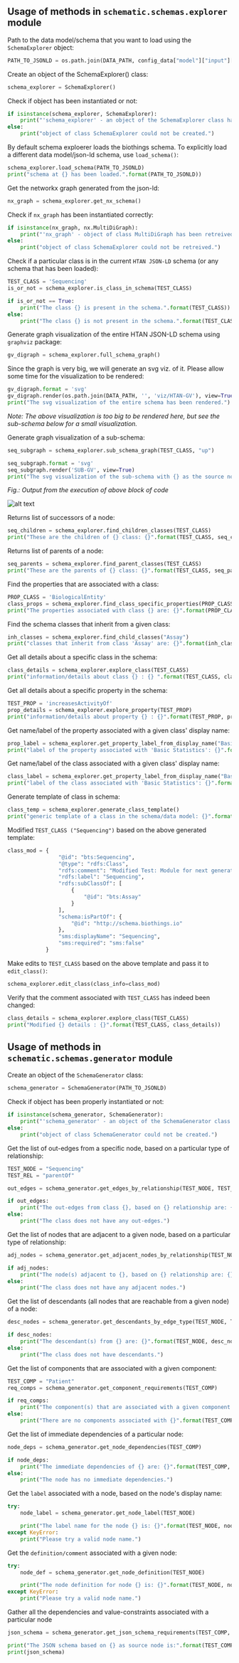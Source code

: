 ## Usage of methods in `schematic.schemas.explorer` module

Path to the data model/schema that you want to load using the `SchemaExplorer` object:

```python
PATH_TO_JSONLD = os.path.join(DATA_PATH, config_data["model"]["input"]["location"])
```

Create an object of the SchemaExplorer() class:

```python
schema_explorer = SchemaExplorer()
```

Check if object has been instantiated or not:

```python
if isinstance(schema_explorer, SchemaExplorer):
    print("'schema_explorer' - an object of the SchemaExplorer class has been created successfully.")
else:
    print("object of class SchemaExplorer could not be created.")    
```

By default schema exploerer loads the biothings schema. To explicitly load a different data model/json-ld schema, 
use `load_schema()`:

```python
schema_explorer.load_schema(PATH_TO_JSONLD)
print("schema at {} has been loaded.".format(PATH_TO_JSONLD))
```

Get the networkx graph generated from the json-ld:

```python
nx_graph = schema_explorer.get_nx_schema()
```

Check if `nx_graph` has been instantiated correctly:

```python
if isinstance(nx_graph, nx.MultiDiGraph):
    print("'nx_graph' - object of class MultiDiGraph has been retreived successfully.")
else:
    print("object of class SchemaExplorer could not be retreived.")
```

Check if a particular class is in the current `HTAN JSON-LD` schema (or any schema that has been loaded):

```python
TEST_CLASS = 'Sequencing'
is_or_not = schema_explorer.is_class_in_schema(TEST_CLASS)

if is_or_not == True:
    print("The class {} is present in the schema.".format(TEST_CLASS))
else:
    print("The class {} is not present in the schema.".format(TEST_CLASS))
```

Generate graph visualization of the entire HTAN JSON-LD schema using `graphviz` package:

```python
gv_digraph = schema_explorer.full_schema_graph()
```

Since the graph is very big, we will generate an svg viz. of it. Please allow some time for the visualization to be rendered:

```python
gv_digraph.format = 'svg'
gv_digraph.render(os.path.join(DATA_PATH, '', 'viz/HTAN-GV'), view=True)
print("The svg visualization of the entire schema has been rendered.")
```

_Note: The above visualization is too big to be rendered here, but see the sub-schema below for a small visualization._

Generate graph visualization of a sub-schema:

```python
seq_subgraph = schema_explorer.sub_schema_graph(TEST_CLASS, "up")

seq_subgraph.format = 'svg'
seq_subgraph.render('SUB-GV', view=True)
print("The svg visualization of the sub-schema with {} as the source node has been rendered.".format(TEST_CLASS))
```

_Fig.: Output from the execution of above block of code_

![alt text](https://github.com/sujaypatil96/HTAN-data-pipeline/blob/develop/data/gviz/SUB-GV.png)

Returns list of successors of a node:

```python    
seq_children = schema_explorer.find_children_classes(TEST_CLASS)
print("These are the children of {} class: {}".format(TEST_CLASS, seq_children))
```

Returns list of parents of a node:

```python
seq_parents = schema_explorer.find_parent_classes(TEST_CLASS)
print("These are the parents of {} class: {}".format(TEST_CLASS, seq_parents))
```

Find the properties that are associated with a class:

```python
PROP_CLASS = 'BiologicalEntity'
class_props = schema_explorer.find_class_specific_properties(PROP_CLASS)
print("The properties associated with class {} are: {}".format(PROP_CLASS, class_props))
```

Find the schema classes that inherit from a given class:

```python
inh_classes = schema_explorer.find_child_classes("Assay")
print("classes that inherit from class 'Assay' are: {}".format(inh_classes))
```

Get all details about a specific class in the schema:

```python
class_details = schema_explorer.explore_class(TEST_CLASS)
print("information/details about class {} : {} ".format(TEST_CLASS, class_details))
```

Get all details about a specific property in the schema:

```python
TEST_PROP = 'increasesActivityOf'
prop_details = schema_explorer.explore_property(TEST_PROP)
print("information/details about property {} : {}".format(TEST_PROP, prop_details))
```

Get name/label of the property associated with a given class' display name:

```python
prop_label = schema_explorer.get_property_label_from_display_name("Basic Statistics")
print("label of the property associated with 'Basic Statistics': {}".format(prop_label))
```

Get name/label of the class associated with a given class' display name:

```python
class_label = schema_explorer.get_property_label_from_display_name("Basic Statistics")
print("label of the class associated with 'Basic Statistics': {}".format(class_label))
```

Generate template of class in schema:

```python
class_temp = schema_explorer.generate_class_template()
print("generic template of a class in the schema/data model: {}".format(class_temp))
```

Modified `TEST_CLASS ("Sequencing")` based on the above generated template:

```python
class_mod = {
                "@id": "bts:Sequencing",
                "@type": "rdfs:Class",
                "rdfs:comment": "Modified Test: Module for next generation sequencing assays",
                "rdfs:label": "Sequencing",
                "rdfs:subClassOf": [
                    {
                        "@id": "bts:Assay"
                    }
                ],
                "schema:isPartOf": {
                    "@id": "http://schema.biothings.io"
                },
                "sms:displayName": "Sequencing",
                "sms:required": "sms:false"
            }
```

Make edits to `TEST_CLASS` based on the above template and pass it to `edit_class()`: 

```python
schema_explorer.edit_class(class_info=class_mod)
```

Verify that the comment associated with `TEST_CLASS` has indeed been changed:

```python
class_details = schema_explorer.explore_class(TEST_CLASS)
print("Modified {} details : {}".format(TEST_CLASS, class_details))
```

## Usage of methods in `schematic.schemas.generator` module

Create an object of the `SchemaGenerator` class:

```python
schema_generator = SchemaGenerator(PATH_TO_JSONLD)
```

Check if object has been properly instantiated or not:

```python
if isinstance(schema_generator, SchemaGenerator):
    print("'schema_generator' - an object of the SchemaGenerator class has been created successfully.")
else:
    print("object of class SchemaGenerator could not be created.")
```

Get the list of out-edges from a specific node, based on a particular type of relationship:

```python
TEST_NODE = "Sequencing"
TEST_REL = "parentOf"

out_edges = schema_generator.get_edges_by_relationship(TEST_NODE, TEST_REL)

if out_edges:
    print("The out-edges from class {}, based on {} relationship are: {}".format(TEST_NODE, TEST_REL, out_edges))
else:
    print("The class does not have any out-edges.")
```

Get the list of nodes that are adjacent to a given node, based on a particular type of relationship:

```python
adj_nodes = schema_generator.get_adjacent_nodes_by_relationship(TEST_NODE, TEST_REL)

if adj_nodes:
    print("The node(s) adjacent to {}, based on {} relationship are: {}".format(TEST_NODE, TEST_REL, adj_nodes))
else:
    print("The class does not have any adjacent nodes.")
```

Get the list of descendants (all nodes that are reachable from a given node) of a node:

```python
desc_nodes = schema_generator.get_descendants_by_edge_type(TEST_NODE, TEST_REL)

if desc_nodes:
    print("The descendant(s) from {} are: {}".format(TEST_NODE, desc_nodes))
else:
    print("The class does not have descendants.")
```

Get the list of components that are associated with a given component:

```python
TEST_COMP = "Patient"
req_comps = schema_generator.get_component_requirements(TEST_COMP)

if req_comps:
    print("The component(s) that are associated with a given component: {}".format(req_comps))
else:
    print("There are no components associated with {}".format(TEST_COMP))
```

Get the list of immediate dependencies of a particular node:

```python
node_deps = schema_generator.get_node_dependencies(TEST_COMP)

if node_deps:
    print("The immediate dependencies of {} are: {}".format(TEST_COMP, node_deps))
else:
    print("The node has no immediate dependencies.")
```

Get the `label` associated with a node, based on the node's display name:

```python
try:
    node_label = schema_generator.get_node_label(TEST_NODE)

    print("The label name for the node {} is: {}".format(TEST_NODE, node_label))
except KeyError:
    print("Please try a valid node name.")
```

Get the `definition/comment` associated with a given node:

```python
try:
    node_def = schema_generator.get_node_definition(TEST_NODE)

    print("The node definition for node {} is: {}".format(TEST_NODE, node_def))
except KeyError:
    print("Please try a valid node name.")
```

Gather all the dependencies and value-constraints associated with a particular node

```python
json_schema = schema_generator.get_json_schema_requirements(TEST_COMP, "Patient-Schema")

print("The JSON schema based on {} as source node is:".format(TEST_COMP))
print(json_schema)
```